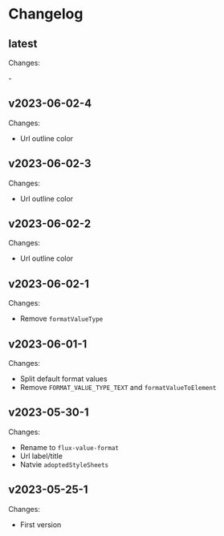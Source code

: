 # Changelog

## latest

Changes:

\-

## v2023-06-02-4

Changes:

- Url outline color

## v2023-06-02-3

Changes:

- Url outline color

## v2023-06-02-2

Changes:

- Url outline color

## v2023-06-02-1

Changes:

- Remove `formatValueType`

## v2023-06-01-1

Changes:

- Split default format values
- Remove `FORMAT_VALUE_TYPE_TEXT` and `formatValueToElement`

## v2023-05-30-1

Changes:

- Rename to `flux-value-format`
- Url label/title
- Natvie `adoptedStyleSheets`

## v2023-05-25-1

Changes:

- First version

